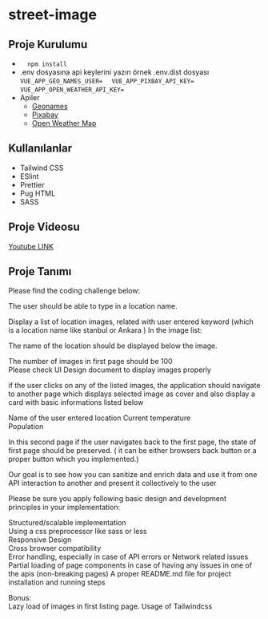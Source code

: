# street-image

## Proje Kurulumu

- ```   npm install   ```
- .env dosyasına api keylerini yazın örnek .env.dist dosyası `VUE_APP_GEO_NAMES_USER=  `
  `VUE_APP_PIXBAY_API_KEY=  `
  `VUE_APP_OPEN_WEATHER_API_KEY=`
- Apiler
    - [Geonames](https://www.geonames.org/export/web-services.html)
    - [Pixabay](https://pixabay.com/api/docs/)
    - [Open Weather Map](https://openweathermap.org/)

## Kullanılanlar
- Tailwind CSS
- ESlint
- Prettier
- Pug HTML
- SASS

## Proje Videosu
[Youtube LINK](https://youtu.be/dbH-ka_qwTs)

## Proje Tanımı

Please find the coding challenge below:

The user should be able to type in a location name.

Display a list of location images, related with user entered keyword (which is a location name like stanbul or Ankara ) In the image list:

The name of the location should be displayed below the image.

The number of images in first page should be 100  
Please check UI Design document to display images properly

if the user clicks on any of the listed images, the application should navigate to another page which displays selected image as cover and also display a card with basic informations listed below

Name of the user entered location Current temperature  
Population

In this second page if the user navigates back to the first page, the state of first page should be preserved. ( it can be either browsers back button or a proper button which you implemented.)

Our goal is to see how you can sanitize and enrich data and use it from one API interaction to another and present it collectively to the user

Please be sure you apply following basic design and development principles in your implementation:

Structured/scalable implementation  
Using a css preprocessor like sass or less  
Responsive Design  
Cross browser compatibility  
Error handling, especially in case of API errors or Network related issues  
Partial loading of page components in case of having any issues in one of the apis (non-breaking pages) A proper README.md file for project installation and running steps

Bonus:  
Lazy load of images in first listing page.
Usage of Tailwindcss
